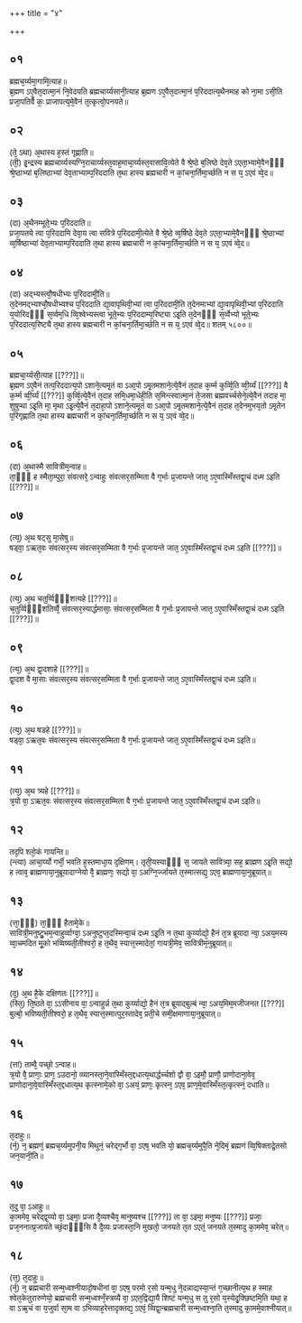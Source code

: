 +++
title = "४"

+++
## ०१
ब्रह्मच᳘र्य्यमा᳘गामि᳘त्याह॥  
ब्र᳘ह्मण ऽए᳘वैत᳘दात्मा᳘नं नि᳘वेदयति ब्रह्मचार्य्यसानी᳘त्याह ब्र᳘ह्मण ऽए᳘वैत᳘दात्मा᳘नं प᳘रिददात्य᳘थैनमाह को ना᳘मा ऽसी᳘ति प्रजा᳘पतिर्वै कः᳘ प्राजापत्य᳘मे᳘वैनं त᳘त्कृत्वो᳘पनयते॥  
## ०२
(ते᳘ ऽथा) अ᳘थास्य ह᳘स्तं गृह्णाति॥  
(ती᳘) इ᳘न्द्रस्य ब्रह्मचार्य्यस्यग्नि᳘राचार्य्यस्त᳘वाह᳘माचा᳘र्य्यस्त᳘वासावि᳘त्येते वै श्रे᳘ष्ठे ब᳘लिष्ठे देव᳘ते ऽएता᳘भ्यामे᳘वैनᳫँ᳭ श्रे᳘ष्ठाभ्यां ब᳘लिष्ठाभ्यां देव᳘ताभ्याम्प᳘रिददाति त᳘था हास्य ब्रह्मचारी न कां᳘चना᳘र्तिमा᳘र्च्छति न स य᳘ ऽएवं व्वे᳘द॥  
## ०३
(दा) अ᳘थैनम्भूते᳘भ्यः प᳘रिददाति॥  
प्रजा᳘पतये त्वा प᳘रिददामि देवा᳘य त्वा सवित्रे प᳘रिददामी᳘त्येते वै श्रे᳘ष्ठे व्व᳘र्षिष्ठे देव᳘ते ऽएता᳘भ्यामे᳘वैनᳫँ᳭ श्रे᳘ष्ठाभ्यां व्व᳘र्षिष्ठाभ्यां देव᳘ताभ्याम्प᳘रिददाति त᳘था हास्य ब्रह्मचारी न कां᳘चना᳘र्तिमा᳘र्च्छति न स य᳘ ऽएवं व्वे᳘द॥ 
## ०४
(दा) अद्भ्यस्त्वौ᳘षधीभ्यः प᳘रिददामी᳘ति॥  
त᳘देनमद्भ्यश्चौ᳘षधीभ्यश्च प᳘रिददाति द्या᳘वापृथिवी᳘भ्यां त्वा प᳘रिददामी᳘ति त᳘देनमाभ्यां द्या᳘वापृथिवी᳘भ्यां प᳘रिददाति य᳘योरिदᳫँ᳭ स᳘र्व्वम᳘धि व्वि᳘श्वेभ्यस्त्वा भूते᳘भ्यः प᳘रिददाम्य᳘रिष्ट्या ऽइ᳘ति त᳘देनᳫँ᳭ स᳘र्व्वेभ्यो भूते᳘भ्यः प᳘रिददात्य᳘रिष्ट्यै त᳘था हास्य ब्रह्मचारी न कां᳘चना᳘र्तिमा᳘र्च्छति न स य᳘ ऽएवं व्वे᳘द॥ शतम् ५८००॥  
## ०५
ब्रह्मचा᳘र्य्यसी᳘त्याह [[???]]॥  
ब्र᳘ह्मण ऽए᳘वैनं तत्प᳘रिददात्य᳘पो ऽशाने᳘त्यमृ᳘तं वा ऽआ᳘पो ऽमृ᳘तमशाने᳘त्ये᳘वैनं त᳘दाह क᳘र्म्म कुर्व्वि᳘ति व्वी᳘र्य्यं [[???]] वै क᳘र्म्म व्वी᳘र्य्यं [[???]] कुर्व्वि᳘त्ये᳘वैनं त᳘दाह समि᳘धमा᳘धेही᳘ति स᳘मिन्त्स्वात्मा᳘नं ते᳘जसा ब्रह्मवर्च्चसेने᳘त्ये᳘वैनं तदाह मा᳘ शुषुप्था ऽइ᳘ति मा᳘ मृथा ऽइ᳘त्ये᳘वैनं त᳘दाहा᳘पो ऽशाने᳘त्यमृ᳘तं वा ऽआ᳘पो ऽमृ᳘तमशाने᳘त्ये᳘वैनं त᳘दाह त᳘देनमुभय᳘तो ऽमृ᳘तेन प᳘रिगृह्णाति त᳘था हास्य ब्रह्मचारी न कां᳘चना᳘र्तिमा᳘र्च्छति न स य᳘ ऽएवं व्वे᳘द॥  
## ०६
(दा) अ᳘थास्मै सावित्रीम᳘न्वाह॥  
ता᳘ᳫँ᳘ ह स्मैता᳘म्पुरा᳘ संवत्सरे᳘ ऽन्वाहुः संवत्सर᳘सम्मिता वै ग᳘र्भाः प्र᳘जायन्ते जात᳘ ऽए᳘वास्मिँस्तद्वा᳘चं दध्म ऽइति [[???]]॥  
## ०७
(त्य᳘) अ᳘थ षट्सु मा᳘सेषु॥  
षड्वा᳘ ऽऋत᳘वः संवत्सर᳘स्य संवत्सर᳘सम्मिता वै ग᳘र्भाः प्र᳘जायन्ते जात᳘ ऽए᳘वास्मिँस्तद्वा᳘चं दध्म ऽइति [[???]]॥  
## ०८
(त्य᳘) अ᳘थ चतुर्व्विᳫँ᳭शत्यहे [[???]]॥  
च᳘तुर्व्विᳫँ᳭शतिर्व्वै᳘ संवत्सर᳘स्यार्द्धमासाः᳘ संवत्सर᳘सम्मिता वै ग᳘र्भाः प्र᳘जायन्ते जात᳘ ऽए᳘वास्मिँस्तद्वा᳘चं दध्म ऽइति [[???]]॥  
## ०९
(त्य᳘) अ᳘थ द्वा᳘दशाहे [[???]]॥  
द्वा᳘दश वै मा᳘साः संवत्सर᳘स्य संवत्सर᳘सम्मिता वै ग᳘र्भाः प्र᳘जायन्ते जात᳘ ऽए᳘वास्मिँस्तद्वा᳘चं दध्म ऽइति॥  
## १०
(त्य᳘) अ᳘थ षडहे [[???]]॥  
षड्वा᳘ ऽऋत᳘वः संवत्सर᳘स्य संवत्सर᳘सम्मिता वै ग᳘र्भाः प्र᳘जायन्ते जात᳘ ऽए᳘वास्मिँस्तद्वा᳘चं दध्म ऽइति॥
## ११
(त्य᳘) अ᳘थ त्र्यहे [[???]]॥  
त्र᳘यो वा᳘ ऽऋत᳘वः संवत्सर᳘स्य संवत्सर᳘सम्मिता वै ग᳘र्भाः प्र᳘जायन्ते जात᳘ ऽए᳘वास्मिँस्तद्वा᳘चं दध्म ऽइति॥
## १२
तद᳘पि श्लो᳘कं गायन्ति॥  
(न्त्या) आचा᳘र्य्यो गर्भी᳘ भवति ह᳘स्तमाधा᳘य द᳘क्षिणम्। तृती᳘यस्याᳫँ᳭ स᳘ जायते सावित्र्या᳘ सह᳘ ब्राह्मण ऽइ᳘ति सद्यो᳘ ह त्वाव᳘ ब्राह्मणाया᳘नुब्रूयादाग्नेयो वै᳘ ब्राह्मणः᳘ सद्यो वा᳘ ऽअग्नि᳘र्ज्जायते त᳘स्मात्सद्य᳘ ऽएव᳘ ब्राह्मणाया᳘नुब्रूयात्॥  
## १३
(त्ता᳘ᳫँ᳘) ता᳘ᳫँ᳘ हैतामे᳘के॥  
सावित्री᳘मनुष्टु᳘भम᳘न्वाहुर्व्वाग्वा᳘ ऽअनुष्टुप्त᳘दस्मिन्वा᳘चं दध्म ऽइ᳘ति न त᳘था कुर्य्याद्यो᳘ हैनं त᳘त्र ब्रूयादा न्वा᳘ ऽअय᳘मस्य व्वा᳘चमदित मू᳘को भव्विष्यती᳘तीश्वरो᳘ ह त᳘थैव᳘ स्यात्त᳘स्मादेतां᳘ गायत्री᳘मेव᳘ सावित्रीम᳘नुब्रूयात्॥  
## १४
(द᳘) अ᳘थ है᳘के दक्षिणतः [[???]]॥  
(स्ति᳘) ति᳘ष्ठते वा᳘ ऽऽसीनाय वा᳘ ऽन्वाहुर्न्न त᳘था कुर्य्याद्यो᳘ हैनं त᳘त्र ब्रूयाद्बुल्बं न्वा᳘ ऽअय᳘मिम᳘मजीजनत [[???]] बुल्बो᳘ भविष्यती᳘तीश्वरो᳘ ह त᳘थैव᳘ स्यात्त᳘स्मात्पुर᳘स्तादेव᳘ प्रती᳘चे समी᳘क्षमाणाया᳘नुब्रूयात्॥  
## १५
(त्तां) ताम्वै᳘ पच्छो᳘ ऽन्वाह॥  
त्र᳘यो वै᳘ प्राणाः᳘ प्राण᳘ ऽउदानो᳘ व्व्यानस्ता᳘ने᳘वास्मिँस्त᳘द्दधात्य᳘थार्द्धर्च्चशो द्वौ वा᳘ ऽइमौ᳘ प्राणौ᳘ प्राणोदाना᳘वेव᳘ प्राणोदाना᳘वे᳘वास्मिँस्त᳘द्दधात्य᳘थ कृत्स्नामे᳘को वा᳘ ऽअयं᳘ प्राणः᳘ कृत्स्न᳘ ऽएव᳘ प्राण᳘मे᳘वास्मिँस्त᳘त्कृत्स्नं᳘ दधाति॥  
## १६
त᳘दाहुः॥  
(र्न᳘) न᳘ ब्रह्मणं᳘ ब्रह्मच᳘र्य्यमुपनी᳘य मिथुनं᳘ चरेद्ग᳘र्भो वा᳘ ऽएष᳘ भवति यो᳘ ब्रह्मच᳘र्य्यमुपै᳘ति ने᳘दिमं᳘ ब्रह्मणं व्वि᳘षिक्ताद्रे᳘तसो जन᳘यानी᳘ति॥  
## १७
त᳘दु वा᳘ ऽआहुः॥  
का᳘ममेव᳘ चरेद्द्व᳘य्यो वा᳘ ऽइमाः᳘ प्रजा दै᳘व्यश्चैव᳘ मानुष्यश्च [[???]] ता वा᳘ ऽइमा᳘ मनुष्यः [[???]] प्रजाः᳘ प्रज᳘ननात्प्र᳘जायंते च्छं᳘दाᳫँ᳭सि वै दै᳘व्यः प्रजास्ता᳘नि मुखतो᳘ जनयते त᳘त ऽएतं᳘ जनयते त᳘स्मादु का᳘ममेव᳘ चरेत्॥  
## १८
(त्त᳘) त᳘दाहुः॥  
(र्न᳘) न᳘ ब्रह्मचारी सन्म᳘ध्वश्नीयादो᳘षधीनां वा᳘ ऽएष᳘ परमो र᳘सो यन्म᳘धु ने᳘दन्नाद्यस्या᳘न्तं ग᳘च्छानीत्य᳘थ ह स्माह श्वेत᳘केतुरारुणेयो᳘ ब्रह्मचारी सन्म᳘ध्वश्नँ᳘स्त्रय्यै वा᳘ ऽएत᳘द्विद्या᳘यै शिष्टं यन्म᳘धु स तु र᳘सो य᳘स्येदृ᳘क्छिष्टमि᳘ति यथा᳘ ह वा ऽऋ᳘चं वा य᳘जुर्वा सा᳘म वा ऽभिव्याह᳘रेत्तादृक्तद्य᳘ ऽएवं᳘ व्विद्वा᳘न्ब्रह्मचारी सन्म᳘ध्वश्ना᳘ति त᳘स्मादु का᳘ममे᳘वाश्नीयात्॥  
